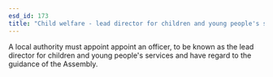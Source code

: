 ```yaml
---
esd_id: 173
title: "Child welfare - lead director for children and young people's services"
---
```


A local authority must appoint appoint an officer, to be known as the lead director for children and young people's services and have regard to the guidance of the Assembly. 

